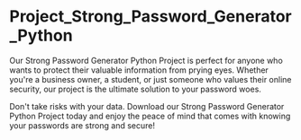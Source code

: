 # Project_Strong_Password_Generator_Python

Our Strong Password Generator Python Project is perfect for anyone who wants to protect their valuable information from prying eyes. Whether you're a business owner, a student, or just someone who values their online security, our project is the ultimate solution to your password woes.

Don't take risks with your data. Download our Strong Password Generator Python Project today and enjoy the peace of mind that comes with knowing your passwords are strong and secure!
